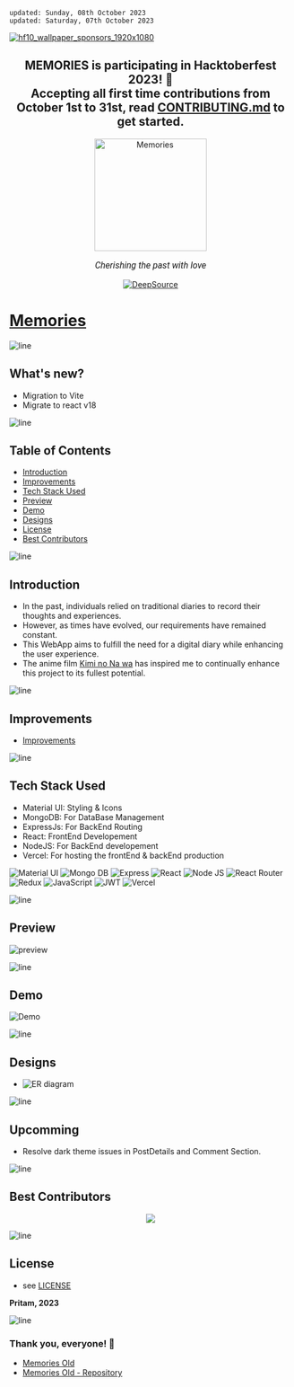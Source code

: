     updated: Sunday, 08th October 2023
    updated: Saturday, 07th October 2023

[![hf10_wallpaper_sponsors_1920x1080](https://github-production-user-asset-6210df.s3.amazonaws.com/75939390/271391134-208f77d6-f188-46ca-a66c-b166aa5265f4.png)](https://hacktoberfest.com/)


<div align=center>
    <h2>
        MEMORIES is participating in Hacktoberfest 2023! 🎉
        <br>
        Accepting all first time contributions from October 1st to 31st, read <a href="https://github.com/warmachine028/memories/tree/main/CONTRIBUTING.md">CONTRIBUTING.md</a> to get started.
    </h2>
</div>

<div align=center>
    <a href="https://memories-pritam.vercel.app">
        <img width=200 src="https://github-production-user-asset-6210df.s3.amazonaws.com/75939390/244920666-33f03176-059a-43ed-b2a6-c9c492f75d14.png" alt="Memories">
    </a>
    <p style="font-family: roboto, calibri; font-size:12pt; font-style:italic"> Cherishing the past with love </p>
    <a href="https://deepsource.io/gh/warmachine028/memories/?ref=repository-badge">
        <img src="https://deepsource.io/gh/warmachine028/memories.svg/?label=active+issues&show_trend=true&token=yo-jfXJvA6yZ9Kbag8WQCuj2" alt="DeepSource">
    </a>
</div>

# [Memories](https://memories-pritam.vercel.app)

![line]


## What's new?

- Migration to Vite
- Migrate to react v18

![line]

## Table of Contents

- [Introduction](#introduction)
- [Improvements](#improvements)
- [Tech Stack Used](#tech-stack-used)
- [Preview](#preview)
- [Demo](#demo)
- [Designs](#designs)
- [License](#license)
- [Best Contributors](#best-contributors)

![line]

## Introduction

- In the past, individuals relied on traditional diaries to record their thoughts and experiences.
- However, as times have evolved, our requirements have remained constant.
- This WebApp aims to fulfill the need for a digital diary while enhancing the user experience.
- The anime film [Kimi no Na wa](https://en.wikipedia.org/wiki/Your_Name) has inspired me to continually enhance this project to its fullest potential.

![line]

## Improvements

- [Improvements](./client/README.md)

![line]

## Tech Stack Used

- Material UI: Styling & Icons
- MongoDB: For DataBase Management
- ExpressJs: For BackEnd Routing
- React: FrontEnd Developement
- NodeJS: For BackEnd developement
- Vercel: For hosting the frontEnd & backEnd production

![Material UI](https://img.shields.io/badge/Material--UI-0081CB?style=for-the-badge&logo=material-ui&logoColor=white) ![Mongo DB](https://img.shields.io/badge/MongoDB-4EA94B?style=for-the-badge&logo=mongodb&logoColor=white) ![Express](https://img.shields.io/badge/Express.js-404D59?style=for-the-badge) ![React](https://img.shields.io/badge/react-%2320232a.svg?style=for-the-badge&logo=react&logoColor=%2361DAFB)
![Node JS](https://img.shields.io/badge/Node.js-43853D?style=for-the-badge&logo=node.js&logoColor=white)  ![React Router](https://img.shields.io/badge/React_Router-CA4245?style=for-the-badge&logo=react-router&logoColor=white) ![Redux](https://img.shields.io/badge/Redux-593D88?style=for-the-badge&logo=redux&logoColor=white)
![JavaScript](https://img.shields.io/badge/javascript-%23323330.svg?style=for-the-badge&logo=javascript&logoColor=%23F7DF1E) ![JWT](https://img.shields.io/badge/json%20web%20tokens-323330?style=for-the-badge&logo=json-web-tokens&logoColor=pink) ![Vercel](https://img.shields.io/badge/Vercel-000000?style=for-the-badge&logo=vercel&logoColor=white)

![line]

## Preview

![preview](https://github.com/warmachine028/memories/assets/75939390/6b1ab1f2-42d1-4283-ba4d-1163f2a156d0)

![line]

## Demo

![Demo](https://github.com/warmachine028/memories/raw/main/assets/demo.gif)

![line]

## Designs

- ![ER diagram](https://github.com/warmachine028/memories/assets/75939390/d5ac36b6-2c2b-4987-8977-3620154afefd)

![line]

## Upcomming

- Resolve dark theme issues in PostDetails and Comment Section. 

![line]

## Best Contributors

<div align="center">
    <a  href="https://github.com/warmachine028/memories/graphs/contributors">
        <img src="https://contrib.rocks/image?repo=warmachine028/memories" />
    </a>
</div>

![line]

## License

- see [LICENSE]

**Pritam, 2023**

[license]: https://github.com/warmachine028/memories/blob/main/LICENSE

![line]

### Thank you, everyone! 💚

- [Memories Old](https://memories-old.vercel.app)
- [Memories Old - Repository](https://github.com/warmachine028/memories/tree/memories-old)

[line]: https://user-images.githubusercontent.com/75939390/137615281-3a875960-92cc-407f-97fe-fd2319bdb252.png

<!-- 08/10/23 -->

